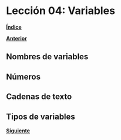 # Lección 04: Variables

**[Índice](../README.md)**

**[Anterior](../03/03_Lexico.md)**

## Nombres de variables

## Números

## Cadenas de texto

## Tipos de variables

**[Siguiente]()**

